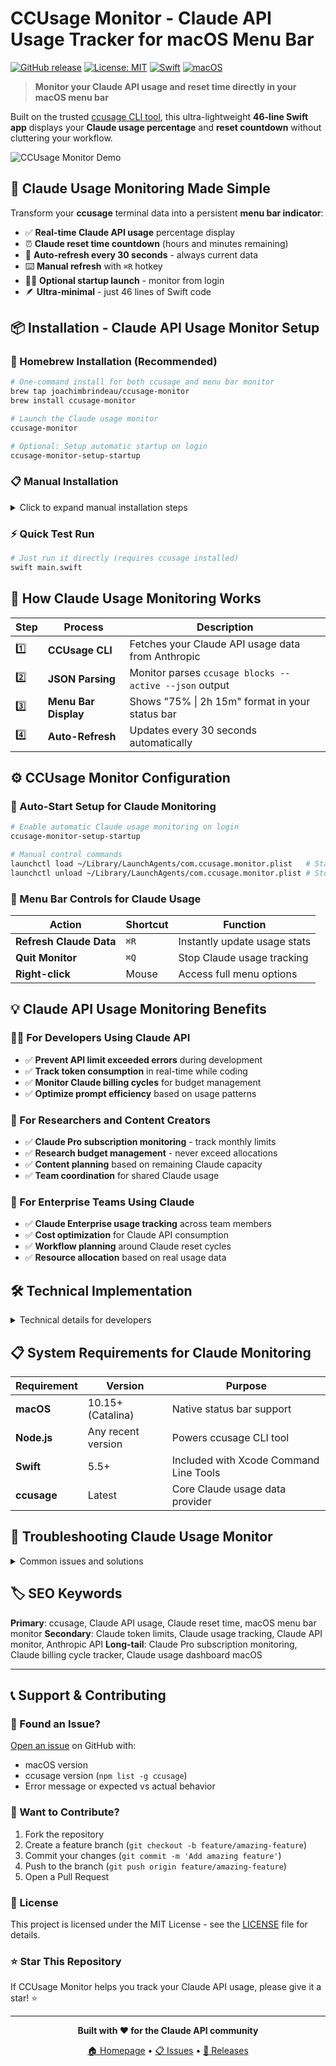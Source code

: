 # CCUsage Monitor - Claude API Usage Tracker for macOS Menu Bar

[![GitHub release](https://img.shields.io/github/v/release/joachimBrindeau/ccusage-monitor)](https://github.com/joachimBrindeau/ccusage-monitor/releases)
[![License: MIT](https://img.shields.io/badge/License-MIT-yellow.svg)](https://opensource.org/licenses/MIT)
[![Swift](https://img.shields.io/badge/Swift-5.5+-orange.svg)](https://swift.org)
[![macOS](https://img.shields.io/badge/macOS-10.15+-blue.svg)](https://www.apple.com/macos)

> **Monitor your Claude API usage and reset time directly in your macOS menu bar**

Built on the trusted [ccusage CLI tool](https://github.com/evanmschultz/ccusage), this ultra-lightweight **46-line Swift app** displays your **Claude usage percentage** and **reset countdown** without cluttering your workflow.

![CCUsage Monitor Demo](https://img.shields.io/badge/Menu%20Bar%20Display-75%25%20%7C%202h%2015m-success?style=for-the-badge&logo=apple)

## 🚀 Claude Usage Monitoring Made Simple

Transform your **ccusage** terminal data into a persistent **menu bar indicator**:

- ✅ **Real-time Claude API usage** percentage display
- ⏰ **Claude reset time countdown** (hours and minutes remaining)
- 🔄 **Auto-refresh every 30 seconds** - always current data
- ⌨️ **Manual refresh** with `⌘R` hotkey
- 🏃‍♂️ **Optional startup launch** - monitor from login
- 🪶 **Ultra-minimal** - just 46 lines of Swift code

## 📦 Installation - Claude API Usage Monitor Setup

### 🍺 Homebrew Installation (Recommended)

```bash
# One-command install for both ccusage and menu bar monitor
brew tap joachimbrindeau/ccusage-monitor
brew install ccusage-monitor

# Launch the Claude usage monitor
ccusage-monitor

# Optional: Setup automatic startup on login
ccusage-monitor-setup-startup
```

### 📋 Manual Installation

<details>
<summary>Click to expand manual installation steps</summary>

```bash
# 1. Install ccusage CLI dependency
npm install -g ccusage

# 2. Clone and install CCUsage Monitor
git clone https://github.com/joachimBrindeau/ccusage-monitor.git
cd ccusage-monitor
./install.sh

# 3. Optional: Setup automatic startup
./setup-startup.sh
```
</details>

### ⚡ Quick Test Run

```bash
# Just run it directly (requires ccusage installed)
swift main.swift
```

## 🔧 How Claude Usage Monitoring Works

| Step | Process | Description |
|------|---------|-------------|
| 1️⃣ | **CCUsage CLI** | Fetches your Claude API usage data from Anthropic |
| 2️⃣ | **JSON Parsing** | Monitor parses `ccusage blocks --active --json` output |
| 3️⃣ | **Menu Bar Display** | Shows "75% \| 2h 15m" format in your status bar |
| 4️⃣ | **Auto-Refresh** | Updates every 30 seconds automatically |

## ⚙️ CCUsage Monitor Configuration

### 🚀 Auto-Start Setup for Claude Monitoring

```bash
# Enable automatic Claude usage monitoring on login
ccusage-monitor-setup-startup

# Manual control commands
launchctl load ~/Library/LaunchAgents/com.ccusage.monitor.plist   # Start
launchctl unload ~/Library/LaunchAgents/com.ccusage.monitor.plist # Stop
```

### 🎯 Menu Bar Controls for Claude Usage

| Action | Shortcut | Function |
|--------|----------|----------|
| **Refresh Claude Data** | `⌘R` | Instantly update usage stats |
| **Quit Monitor** | `⌘Q` | Stop Claude usage tracking |
| **Right-click** | Mouse | Access full menu options |

## 💡 Claude API Usage Monitoring Benefits

### 👨‍💻 For Developers Using Claude API
- ✅ **Prevent API limit exceeded errors** during development
- ✅ **Track token consumption** in real-time while coding
- ✅ **Monitor Claude billing cycles** for budget management
- ✅ **Optimize prompt efficiency** based on usage patterns

### 🔬 For Researchers and Content Creators
- ✅ **Claude Pro subscription monitoring** - track monthly limits
- ✅ **Research budget management** - never exceed allocations
- ✅ **Content planning** based on remaining Claude capacity
- ✅ **Team coordination** for shared Claude usage

### 🏢 For Enterprise Teams Using Claude
- ✅ **Claude Enterprise usage tracking** across team members
- ✅ **Cost optimization** for Claude API consumption
- ✅ **Workflow planning** around Claude reset cycles
- ✅ **Resource allocation** based on real usage data

## 🛠️ Technical Implementation

<details>
<summary>Technical details for developers</summary>

### Architecture
- **Language**: Swift 5.5+ with Cocoa framework
- **Dependencies**: ccusage CLI tool only
- **Process**: Spawns `npx ccusage` subprocess every 30 seconds
- **UI**: Native macOS status bar item (NSStatusItem)
- **Startup**: macOS Launch Agent (plist-based)

### Code Structure
```swift
// Ultra-minimal 46-line implementation
class AppDelegate: NSObject, NSApplicationDelegate {
    var s: NSStatusItem!  // Status bar item
    func u() { /* Update usage data */ }
    func q() { /* Quit application */ }
}
```

### Data Flow
1. `Process()` executes `npx ccusage blocks --active --json`
2. `JSONSerialization` parses response
3. Extract `totalTokens`, `projection.totalTokens`, `projection.remainingMinutes`
4. Calculate percentage and format time display
5. Update `NSStatusItem.button.title`

</details>

## 📋 System Requirements for Claude Monitoring

| Requirement | Version | Purpose |
|-------------|---------|---------|
| **macOS** | 10.15+ (Catalina) | Native status bar support |
| **Node.js** | Any recent version | Powers ccusage CLI tool |
| **Swift** | 5.5+ | Included with Xcode Command Line Tools |
| **ccusage** | Latest | Core Claude usage data provider |

## 🐛 Troubleshooting Claude Usage Monitor

<details>
<summary>Common issues and solutions</summary>

### ❌ "No data" displayed in menu bar

**Cause**: CCUsage CLI not working properly

**Solutions**:
```bash
# Check ccusage installation
npm list -g ccusage

# Test ccusage directly
npx ccusage blocks --active --json

# Reinstall if needed
npm install -g ccusage@latest
```

### ❌ Monitor app won't start

**Cause**: Swift or system requirements not met

**Solutions**:
```bash
# Verify Swift installation
swift --version

# Install Xcode Command Line Tools if missing
xcode-select --install

# Try running directly
cd ccusage-monitor && swift main.swift
```

### ❌ Auto-startup not working

**Cause**: Launch Agent configuration issues

**Solutions**:
```bash
# Check launch agent status
launchctl list | grep ccusage

# Reload launch agent
launchctl unload ~/Library/LaunchAgents/com.ccusage.monitor.plist
launchctl load ~/Library/LaunchAgents/com.ccusage.monitor.plist

# Verify permissions
ls -la ~/Library/LaunchAgents/com.ccusage.monitor.plist
```

</details>

## 🏷️ SEO Keywords

**Primary**: ccusage, Claude API usage, Claude reset time, macOS menu bar monitor
**Secondary**: Claude token limits, Claude usage tracking, Claude API monitor, Anthropic API
**Long-tail**: Claude Pro subscription monitoring, Claude billing cycle tracker, Claude usage dashboard macOS

---

## 📞 Support & Contributing

### 🐛 Found an Issue?
[Open an issue](https://github.com/joachimBrindeau/ccusage-monitor/issues/new) on GitHub with:
- macOS version
- ccusage version (`npm list -g ccusage`)
- Error message or expected vs actual behavior

### 🚀 Want to Contribute?
1. Fork the repository
2. Create a feature branch (`git checkout -b feature/amazing-feature`)
3. Commit your changes (`git commit -m 'Add amazing feature'`)
4. Push to the branch (`git push origin feature/amazing-feature`)
5. Open a Pull Request

### 📄 License
This project is licensed under the MIT License - see the [LICENSE](LICENSE) file for details.

### ⭐ Star This Repository
If CCUsage Monitor helps you track your Claude API usage, please give it a star! ⭐

---

<div align="center">

**Built with ❤️ for the Claude API community**

[🏠 Homepage](https://github.com/joachimBrindeau/ccusage-monitor) • [📋 Issues](https://github.com/joachimBrindeau/ccusage-monitor/issues) • [🚀 Releases](https://github.com/joachimBrindeau/ccusage-monitor/releases)

</div>